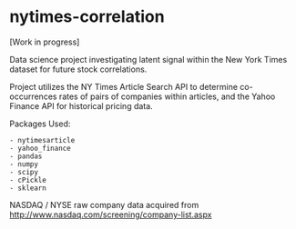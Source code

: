 # nytimes-correlation

[Work in progress]

Data science project investigating latent signal within the New York Times dataset for future stock correlations.

Project utilizes the NY Times Article Search API to determine co-occurrences rates of pairs of companies within articles, and the Yahoo Finance API for historical pricing data.

Packages Used:

    - nytimesarticle
    - yahoo_finance
    - pandas
    - numpy
    - scipy
    - cPickle
    - sklearn

NASDAQ / NYSE raw company data acquired from http://www.nasdaq.com/screening/company-list.aspx
